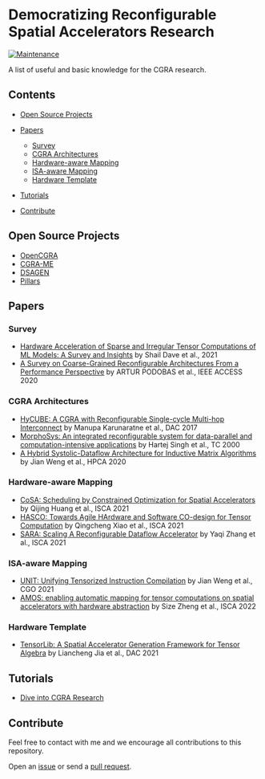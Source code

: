 # Democratizing Reconfigurable Spatial Accelerators Research
[![Maintenance](https://img.shields.io/badge/Maintained%3F-YES-green.svg)](https://github.com/merrymercy/awesome-tensor-compilers/graphs/commit-activity)

A list of useful and basic knowledge for the CGRA research.

## Contents
- [Open Source Projects](#open-source-projects)
- [Papers](#papers)
  - [Survey](#survey)
  - [CGRA Architectures](#cgra-architectures)
  - [Hardware-aware Mapping](#hardware-aware-mapping)
  - [ISA-aware Mapping](#isa-aware-mapping)
  - [Hardware Template](#hardware-template)

- [Tutorials](#tutorials)
- [Contribute](#contribute)




## Open Source Projects
- [OpenCGRA](https://github.com/pnnl/OpenCGRA)
- [CGRA-ME](https://cgra-me.ece.utoronto.ca/)
- [DSAGEN](https://github.com/PolyArch/dsa-framework)
- [Pillars](https://github.com/pku-dasys/pillars)

## Papers

### Survey
- [Hardware Acceleration of Sparse and Irregular Tensor Computations of ML Models: A Survey and Insights](https://ieeexplore.ieee.org/stamp/stamp.jsp?tp=&arnumber=9507542) by Shail Dave et al., 2021  
- [A Survey on Coarse-Grained Reconfigurable Architectures From a Performance Perspective](https://arxiv.org/pdf/2004.04509.pdf) by ARTUR PODOBAS et al., IEEE ACCESS 2020

### CGRA Architectures
- [HyCUBE: A CGRA with Reconfigurable Single-cycle Multi-hop Interconnect](https://www.comp.nus.edu.sg/~tulika/DAC17.pdf) by Manupa Karunaratne et al., DAC 2017
- [MorphoSys: An integrated reconfigurable system for data-parallel and computation-intensive applications](https://courses.cs.washington.edu/courses/cse591n/06au/papers/00859540.pdf) by Hartej Singh et al., TC 2000
- [A Hybrid Systolic-Dataflow Architecture for
Inductive Matrix Algorithms](https://courses.cs.washington.edu/courses/cse591n/06au/papers/00859540.pdf) by Jian Weng et al., HPCA 2020


### Hardware-aware Mapping 
- [CoSA: Scheduling by Constrained Optimization for Spatial Accelerators](https://arxiv.org/pdf/2105.01898.pdf) by Qijing Huang et al., ISCA 2021
- [HASCO: Towards Agile HArdware and Software
CO-design for Tensor Computation](https://arxiv.org/pdf/2105.01585.pdf) by Qingcheng Xiao et al., ISCA 2021
- [SARA: Scaling A Reconfigurable Dataflow Accelerator](https://ieeexplore.ieee.org/document/9499943) by Yaqi Zhang et al., ISCA 2021

### ISA-aware Mapping
- [UNIT: Unifying Tensorized Instruction Compilation](https://arxiv.org/pdf/2101.08458.pdf) by Jian Weng et al., CGO 2021
- [AMOS: enabling automatic mapping for tensor computations on spatial accelerators with hardware abstraction]() by Size Zheng et al., ISCA 2022


### Hardware Template
- [TensorLib: A Spatial Accelerator Generation Framework for Tensor Algebra](https://arxiv.org/pdf/2104.12339.pdf) by Liancheng Jia et al., DAC 2021





## Tutorials
- [Dive into CGRA Research]()


## Contribute
Feel free to contact with me and we encourage all contributions to this repository.

Open an [issue](https://github.com/ybai62868/Democratizing-CGRA-Research/issues) or send a [pull request](https://github.com/ybai62868/Democratizing-CGRA-Research/pulls).
